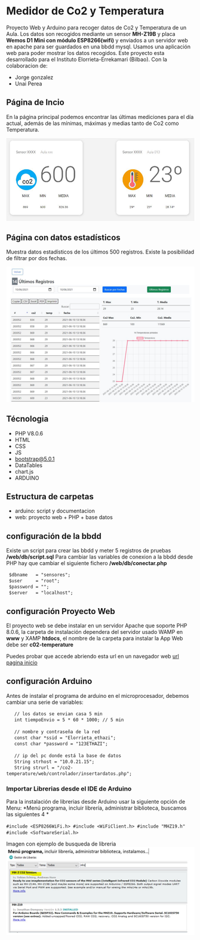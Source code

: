 # Medidor de Co2 y Temperatura

Proyecto Web y Arduino para recoger datos de Co2 y Temperatura de un Aula.
Los datos son recogidos mediante un sensor **MH-Z19B** y placa **Wemos D1 Mini con módulo ESP8266(wifi)**  y enviados a un servidor web en apache para ser guardados en una bbdd mysql.
Usamos una aplicación web para poder mostrar los datos recogidos. 
Este proyecto esta desarrollado para el Instituto Elorrieta-Errekamari (Bilbao).
Con la colaboracion de:

- Jorge gonzalez 
- Unai Perea

## Página de Incio

En la página principal podemos encontrar las últimas mediciones para el día actual, además de las mínimas, máximas y medias tanto de Co2 como Temperatura.

![screenshot pagina inicio]( https://raw.githubusercontent.com/anderuraga/co2-temperature/main/screenshot_home.JPG )

## Página con datos estadísticos

Muestra datos estadísticos de los últimos 500 registros.
Existe la posibilidad de filtrar por dos fechas.

![screenshot pagina datos estadisiticos]( https://raw.githubusercontent.com/anderuraga/co2-temperature/main/screenshot_datos.JPG )



## Técnologia

- PHP V8.0.6
- HTML
- CSS
- JS
- bootstrap@5.0.1
- DataTables
- chart.js
- ARDUINO

## Estructura de carpetas

- arduino: script y documentacion
- web: proyecto web + PHP + base datos

## configuración de la bbdd

Existe un script para crear las bbdd y meter 5 registros de pruebas **/web/db/script.sql**
Para cambiar las variables de conexion a la bbdd desde PHP hay que cambiar el siguiente fichero **/web/db/conectar.php**

 ```
  $dbname   = "sensores";
  $user     = "root";
  $password = "";
  $server   = "localhost";
 ```  

## configuración Proyecto Web

El proyecto web se debe instalar en un servidor Apache que soporte PHP 8.0.6, la carpeta de instalación dependera del servidor usado WAMP en **www** y XAMP **htdocs**, el nombre de la carpeta para instalar la App Web debe ser **c02-temperature**

Puedes probar que accede abriendo esta url en un navegador web [url pagina inicio](//localhost/co2-temperature/web/)

## configuración Arduino

Antes de instalar el programa de arduino en el microprocesador, debemos cambiar una serie de variables:

 ```
    // los datos se envian casa 5 min
    int tiempoEnvio = 5 * 60 * 1000; // 5 min

    // nombre y contraseña de la red 
    const char *ssid = "Elorrieta_ethazi";
    const char *password = "123ETHAZI";

    // ip del pc donde está la base de datos
    String strhost = "10.0.21.15";                             
    String strurl = "/co2-temperature/web/controlador/insertardatos.php";

 ```

### Importar Librerias desde el IDE de Arduino

Para la instalación de librerias desde Arduino usar la siguiente opción de Menu:
*Menú programa, incluir librería, administrar biblioteca, buscamos las siguientes 4 *

`
   #include <ESP8266WiFi.h>
   #include <WiFiClient.h>
   #include "MHZ19.h"
   #include <SoftwareSerial.h>    
`   

Imagen con ejemplo de busqueda de libreria
![screenshot buscador librerias Arduino]( https://raw.githubusercontent.com/anderuraga/co2-temperature/main/screenshot_arduino.jpg )








